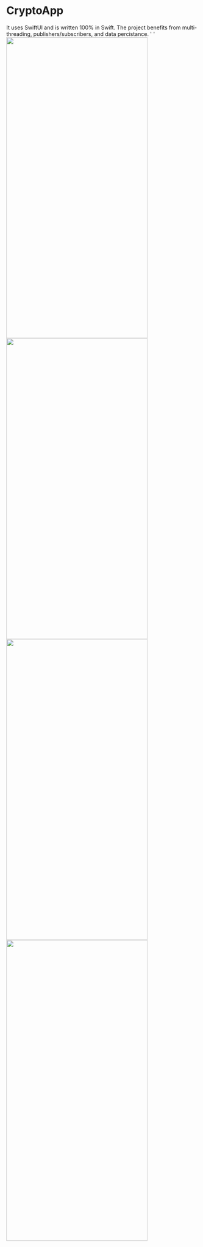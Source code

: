 # CryptoApp
It uses SwiftUI and is written 100% in Swift. The project benefits from multi-threading, publishers/subscribers, and data percistance.
' '
<img src="https://user-images.githubusercontent.com/103141352/194929342-54fd603f-5f6f-42ea-8a37-662102682538.png" width="370" height="790">
<img src="https://user-images.githubusercontent.com/103141352/194929494-4d2b9451-2152-4b78-940b-7c511c5e0290.png" width="370" height="790">
<img src="https://user-images.githubusercontent.com/103141352/194929564-20cf7882-6225-4d1c-a09f-288ccdc3ceb9.png" width="370" height="790">
<img src="https://user-images.githubusercontent.com/103141352/194929612-78f0b943-f3dc-4dc5-b599-cdc1e9fb2aa4.png" width="370" height="790">
